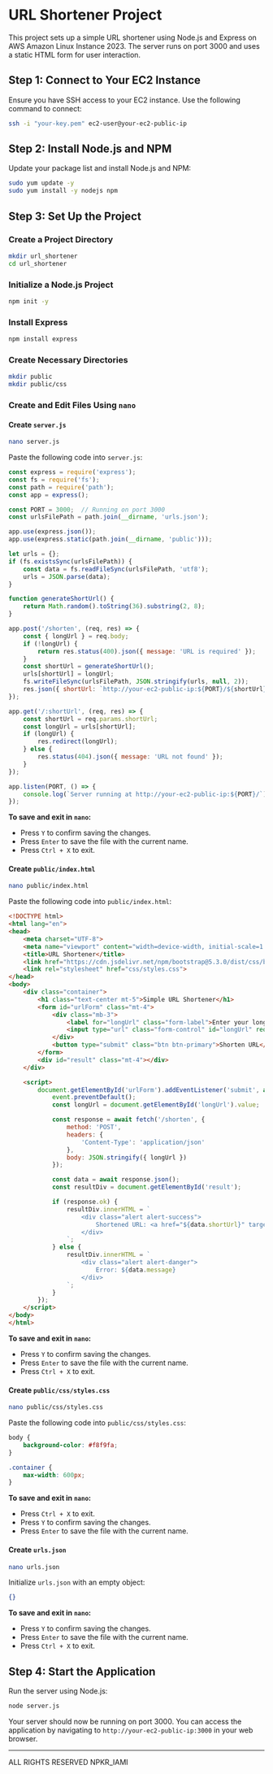# URL Shortener Project

This project sets up a simple URL shortener using Node.js and Express on AWS Amazon Linux Instance 2023. The server runs on port 3000 and uses a static HTML form for user interaction.

## Step 1: Connect to Your EC2 Instance

Ensure you have SSH access to your EC2 instance. Use the following command to connect:

```bash
ssh -i "your-key.pem" ec2-user@your-ec2-public-ip
```

## Step 2: Install Node.js and NPM

Update your package list and install Node.js and NPM:

```bash
sudo yum update -y
sudo yum install -y nodejs npm
```

## Step 3: Set Up the Project

### Create a Project Directory

```bash
mkdir url_shortener
cd url_shortener
```

### Initialize a Node.js Project

```bash
npm init -y
```

### Install Express

```bash
npm install express
```

### Create Necessary Directories

```bash
mkdir public
mkdir public/css
```

### Create and Edit Files Using `nano`

#### Create `server.js`

```bash
nano server.js
```

Paste the following code into `server.js`:

```javascript
const express = require('express');
const fs = require('fs');
const path = require('path');
const app = express();

const PORT = 3000;  // Running on port 3000
const urlsFilePath = path.join(__dirname, 'urls.json');

app.use(express.json());
app.use(express.static(path.join(__dirname, 'public')));

let urls = {};
if (fs.existsSync(urlsFilePath)) {
    const data = fs.readFileSync(urlsFilePath, 'utf8');
    urls = JSON.parse(data);
}

function generateShortUrl() {
    return Math.random().toString(36).substring(2, 8);
}

app.post('/shorten', (req, res) => {
    const { longUrl } = req.body;
    if (!longUrl) {
        return res.status(400).json({ message: 'URL is required' });
    }
    const shortUrl = generateShortUrl();
    urls[shortUrl] = longUrl;
    fs.writeFileSync(urlsFilePath, JSON.stringify(urls, null, 2));
    res.json({ shortUrl: `http://your-ec2-public-ip:${PORT}/${shortUrl}` });
});

app.get('/:shortUrl', (req, res) => {
    const shortUrl = req.params.shortUrl;
    const longUrl = urls[shortUrl];
    if (longUrl) {
        res.redirect(longUrl);
    } else {
        res.status(404).json({ message: 'URL not found' });
    }
});

app.listen(PORT, () => {
    console.log(`Server running at http://your-ec2-public-ip:${PORT}/`);
});
```

**To save and exit in `nano`:**
- Press `Y` to confirm saving the changes.
- Press `Enter` to save the file with the current name.
- Press `Ctrl + X` to exit.

#### Create `public/index.html`

```bash
nano public/index.html
```

Paste the following code into `public/index.html`:

```html
<!DOCTYPE html>
<html lang="en">
<head>
    <meta charset="UTF-8">
    <meta name="viewport" content="width=device-width, initial-scale=1.0">
    <title>URL Shortener</title>
    <link href="https://cdn.jsdelivr.net/npm/bootstrap@5.3.0/dist/css/bootstrap.min.css" rel="stylesheet">
    <link rel="stylesheet" href="css/styles.css">
</head>
<body>
    <div class="container">
        <h1 class="text-center mt-5">Simple URL Shortener</h1>
        <form id="urlForm" class="mt-4">
            <div class="mb-3">
                <label for="longUrl" class="form-label">Enter your long URL</label>
                <input type="url" class="form-control" id="longUrl" required placeholder="https://www.example.com">
            </div>
            <button type="submit" class="btn btn-primary">Shorten URL</button>
        </form>
        <div id="result" class="mt-4"></div>
    </div>

    <script>
        document.getElementById('urlForm').addEventListener('submit', async function(event) {
            event.preventDefault();
            const longUrl = document.getElementById('longUrl').value;

            const response = await fetch('/shorten', {
                method: 'POST',
                headers: {
                    'Content-Type': 'application/json'
                },
                body: JSON.stringify({ longUrl })
            });

            const data = await response.json();
            const resultDiv = document.getElementById('result');

            if (response.ok) {
                resultDiv.innerHTML = `
                    <div class="alert alert-success">
                        Shortened URL: <a href="${data.shortUrl}" target="_blank">${data.shortUrl}</a>
                    </div>
                `;
            } else {
                resultDiv.innerHTML = `
                    <div class="alert alert-danger">
                        Error: ${data.message}
                    </div>
                `;
            }
        });
    </script>
</body>
</html>
```

**To save and exit in `nano`:**
- Press `Y` to confirm saving the changes.
- Press `Enter` to save the file with the current name.
- Press `Ctrl + X` to exit.
  
#### Create `public/css/styles.css`

```bash
nano public/css/styles.css
```

Paste the following code into `public/css/styles.css`:

```css
body {
    background-color: #f8f9fa;
}

.container {
    max-width: 600px;
}
```

**To save and exit in `nano`:**
- Press `Ctrl + X` to exit.
- Press `Y` to confirm saving the changes.
- Press `Enter` to save the file with the current name.

#### Create `urls.json`

```bash
nano urls.json
```

Initialize `urls.json` with an empty object:

```json
{}
```

**To save and exit in `nano`:**
- Press `Y` to confirm saving the changes.
- Press `Enter` to save the file with the current name.
- Press `Ctrl + X` to exit.
  
## Step 4: Start the Application

Run the server using Node.js:

```bash
node server.js
```

Your server should now be running on port 3000. You can access the application by navigating to `http://your-ec2-public-ip:3000` in your web browser.

---

ALL RIGHTS RESERVED NPKR_IAMI
